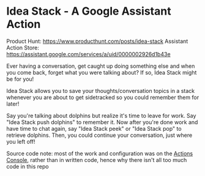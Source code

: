 # Idea Stack - A Google Assistant Action

Product Hunt: https://www.producthunt.com/posts/idea-stack
Assistant Action Store: https://assistant.google.com/services/a/uid/0000002926d1b43e

Ever having a conversation, get caught up doing something else and when you come back, forget what you were talking about? If so, Idea Stack might be for you!

Idea Stack allows you to save your thoughts/conversation topics in a stack whenever you are about to get sidetracked so you could remember them for later!

Say you're talking about dolphins but realize it's time to leave for work. Say "Idea Stack push dolphins" to remember it. Now after you're done work and have time to chat again, say "Idea Stack peek" or "Idea Stack pop" to retrieve dolphins. Then, you could continue your conversation, just where you left off!

Source code note: most of the work and configuration was on the [Actions Console](https://console.actions.google.com/), rather than in written code, hence why there isn't all too much code in this repo
